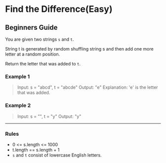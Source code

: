 # Find the Difference(Easy)

## Beginners Guide

You are given two strings `s` and `t`.

String t is generated by random shuffling string s and then add one more letter at a random position.

Return the letter that was added to `t`.

### Example 1

> Input: s = "abcd", t = "abcde"
Output: "e"
Explanation: 'e' is the letter that was added.

### Example 2

> Input: s = "", t = "y"
Output: "y"

---

### Rules

* 0 <= s.length <= 1000
* t.length == s.length + 1
* `s` and `t` consist of lowercase English letters.
